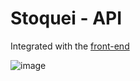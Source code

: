# Stoquei - API

Integrated with the [front-end](https://github.com/gustavenrique/stoquei)

![image](https://user-images.githubusercontent.com/81171856/205335831-cdd13f85-b540-4f58-9c0b-9decb01ef8df.png)
